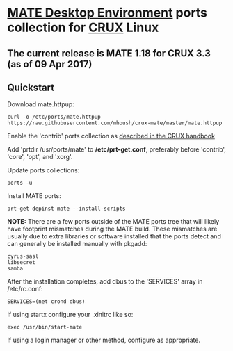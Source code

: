 # [MATE Desktop Environment](http://www.mate-desktop.org/) ports collection for [CRUX](https://crux.nu/) Linux #

## The current release is MATE 1.18 for CRUX 3.3 (as of 09 Apr 2017) ##

## Quickstart ##

Download mate.httpup:

```
curl -o /etc/ports/mate.httpup https://raw.githubusercontent.com/mhoush/crux-mate/master/mate.httpup
```

Enable the 'contrib' ports collection as [described in the CRUX handbook](https://crux.nu/Main/Handbook3-2#ntoc42)

Add 'prtdir /usr/ports/mate' to **/etc/prt-get.conf**, preferably before 'contrib', 'core', 'opt', and 'xorg'.

Update ports collections:

```
ports -u
```

Install MATE ports:

```
prt-get depinst mate --install-scripts
```

**NOTE:** There are a few ports outside of the MATE ports tree that will likely have footprint mismatches during the MATE build. These mismatches are usually due to extra libraries or software installed that the ports detect and can generally be installed manually with pkgadd:

```
cyrus-sasl
libsecret
samba
```

After the installation completes, add dbus to the 'SERVICES' array in /etc/rc.conf:

```
SERVICES=(net crond dbus)
```

If using startx configure your .xinitrc like so:

```
exec /usr/bin/start-mate
```

If using a login manager or other method, configure as appropriate.
